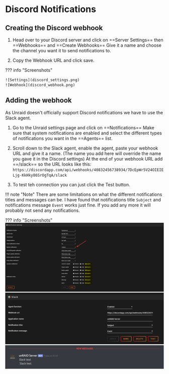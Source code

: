 # Discord Notifications

## Creating the Discord webhook

1. Head over to your Discord server and  click on ==Server Settings== then ==Webhooks== and ==Create Webhooks== Give it a name and choose the channel you want it to send notifications to.

2. Copy the Webhook URL and click save.

??? info "Screenshots"

    ![Settings](discord_settings.png)
    ![Webhook](discord_webhook.png)

## Adding the webhook

As Unraid doesn't officially support Discord notifications we have to use the Slack agent.

1. Go to the Unraid settings page and click on ==Notifications==
Make sure that system notifications are enabled and select the different types of notifications you want in the ==Agents== list.

2. Scroll down to the Slack agent, enable the agent, paste your webhook URL and give it a name. (The name you add here will override the name you gave it in the Discord settings)
At the end of your webhook URL add ==/slack== so the URL looks like this: `https://discordapp.com/api/webhooks/40832456738934/7DcEpWr5V24OIEIELjg-KkHky86SrOgTqA/slack`
3. To test teh connection you can just click the Test button.

!!! note "Note"
    There are some limitations on what the different notifications titles and messages can be.
    I have found that notifications title `Subject` and notifications message `Event` works just fine. If you add any more it will probably not send any notifications.

??? info "Screenshots"
    ![Notifications](unraid_notifications.png)
    ![Agent](unraid_agent.png)
    ![Test](discord_event.png)
    